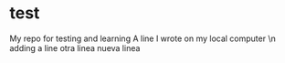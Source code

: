 # test
My repo for testing and learning
A line I wrote on my local computer
\n adding a line
otra linea
nueva linea
